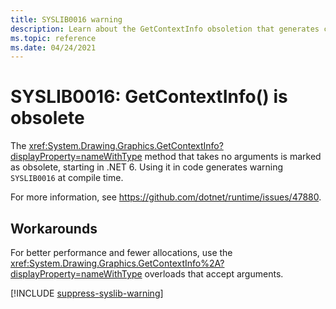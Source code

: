 ```yaml
---
title: SYSLIB0016 warning
description: Learn about the GetContextInfo obsoletion that generates compile-time warning SYSLIB0016.
ms.topic: reference
ms.date: 04/24/2021
---
```

# SYSLIB0016: GetContextInfo() is obsolete

The <xref:System.Drawing.Graphics.GetContextInfo?displayProperty=nameWithType> method that takes no arguments is marked as obsolete, starting in .NET 6. Using it in code generates warning `SYSLIB0016` at compile time.

For more information, see <https://github.com/dotnet/runtime/issues/47880>.

## Workarounds

For better performance and fewer allocations, use the <xref:System.Drawing.Graphics.GetContextInfo%2A?displayProperty=nameWithType> overloads that accept arguments.

[!INCLUDE [suppress-syslib-warning](includes/suppress-syslib-warning.md)]
